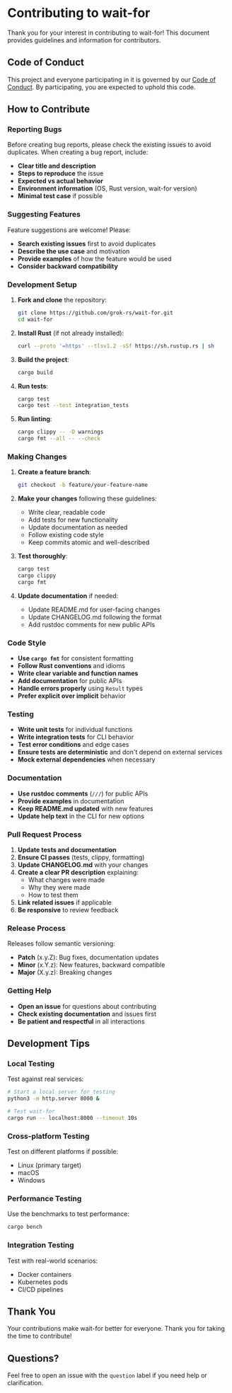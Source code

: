 # Contributing to wait-for

Thank you for your interest in contributing to wait-for! This document provides guidelines and information for contributors.

## Code of Conduct

This project and everyone participating in it is governed by our [Code of Conduct](CODE_OF_CONDUCT.md). By participating, you are expected to uphold this code.

## How to Contribute

### Reporting Bugs

Before creating bug reports, please check the existing issues to avoid duplicates. When creating a bug report, include:

- **Clear title and description**
- **Steps to reproduce** the issue
- **Expected vs actual behavior**
- **Environment information** (OS, Rust version, wait-for version)
- **Minimal test case** if possible

### Suggesting Features

Feature suggestions are welcome! Please:

- **Search existing issues** first to avoid duplicates
- **Describe the use case** and motivation
- **Provide examples** of how the feature would be used
- **Consider backward compatibility**

### Development Setup

1. **Fork and clone** the repository:

   ```bash
   git clone https://github.com/grok-rs/wait-for.git
   cd wait-for
   ```

2. **Install Rust** (if not already installed):

   ```bash
   curl --proto '=https' --tlsv1.2 -sSf https://sh.rustup.rs | sh
   ```

3. **Build the project**:

   ```bash
   cargo build
   ```

4. **Run tests**:

   ```bash
   cargo test
   cargo test --test integration_tests
   ```

5. **Run linting**:

   ```bash
   cargo clippy -- -D warnings
   cargo fmt --all -- --check
   ```

### Making Changes

1. **Create a feature branch**:

   ```bash
   git checkout -b feature/your-feature-name
   ```

2. **Make your changes** following these guidelines:
   - Write clear, readable code
   - Add tests for new functionality
   - Update documentation as needed
   - Follow existing code style
   - Keep commits atomic and well-described

3. **Test thoroughly**:

   ```bash
   cargo test
   cargo clippy
   cargo fmt
   ```

4. **Update documentation** if needed:
   - Update README.md for user-facing changes
   - Update CHANGELOG.md following the format
   - Add rustdoc comments for new public APIs

### Code Style

- **Use `cargo fmt`** for consistent formatting
- **Follow Rust conventions** and idioms
- **Write clear variable and function names**
- **Add documentation** for public APIs
- **Handle errors properly** using `Result` types
- **Prefer explicit over implicit** behavior

### Testing

- **Write unit tests** for individual functions
- **Write integration tests** for CLI behavior
- **Test error conditions** and edge cases
- **Ensure tests are deterministic** and don't depend on external services
- **Mock external dependencies** when necessary

### Documentation

- **Use rustdoc comments** (`///`) for public APIs
- **Provide examples** in documentation
- **Keep README.md updated** with new features
- **Update help text** in the CLI for new options

### Pull Request Process

1. **Update tests and documentation**
2. **Ensure CI passes** (tests, clippy, formatting)
3. **Update CHANGELOG.md** with your changes
4. **Create a clear PR description** explaining:
   - What changes were made
   - Why they were made
   - How to test them
5. **Link related issues** if applicable
6. **Be responsive** to review feedback

### Release Process

Releases follow semantic versioning:

- **Patch** (x.y.Z): Bug fixes, documentation updates
- **Minor** (x.Y.z): New features, backward compatible
- **Major** (X.y.z): Breaking changes

### Getting Help

- **Open an issue** for questions about contributing
- **Check existing documentation** and issues first
- **Be patient and respectful** in all interactions

## Development Tips

### Local Testing

Test against real services:

```bash
# Start a local server for testing
python3 -m http.server 8000 &

# Test wait-for
cargo run -- localhost:8000 --timeout 10s
```

### Cross-platform Testing

Test on different platforms if possible:

- Linux (primary target)
- macOS
- Windows

### Performance Testing

Use the benchmarks to test performance:

```bash
cargo bench
```

### Integration Testing

Test with real-world scenarios:

- Docker containers
- Kubernetes pods
- CI/CD pipelines

## Thank You

Your contributions make wait-for better for everyone. Thank you for taking the time to contribute!

## Questions?

Feel free to open an issue with the `question` label if you need help or clarification.
